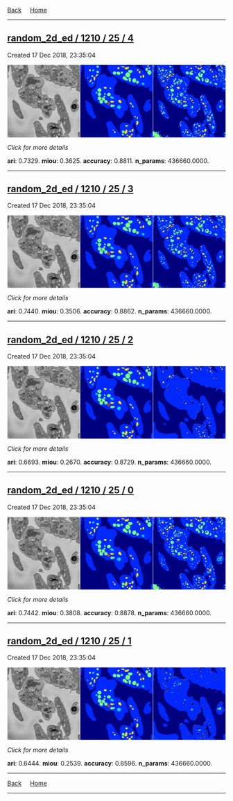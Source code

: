 
[Back](..)&nbsp;&nbsp;&nbsp;&nbsp;&nbsp;[Home](https://leapmanlab.github.io/snapshots)

---

<div class="summary"><a href="4"><h2>random_2d_ed / 1210 / 25 / 4</h2></a><p>Created 17 Dec 2018, 23:35:04
</p><a href="4"><img src="4/media/summary.png" align="center"></a><p>
<i>Click for more details</i>
</p></div>

**ari**: 0.7329. **miou**: 0.3625. **accuracy**: 0.8811. **n_params**: 436660.0000. 

---

<div class="summary"><a href="3"><h2>random_2d_ed / 1210 / 25 / 3</h2></a><p>Created 17 Dec 2018, 23:35:04
</p><a href="3"><img src="3/media/summary.png" align="center"></a><p>
<i>Click for more details</i>
</p></div>

**ari**: 0.7440. **miou**: 0.3506. **accuracy**: 0.8862. **n_params**: 436660.0000. 

---

<div class="summary"><a href="2"><h2>random_2d_ed / 1210 / 25 / 2</h2></a><p>Created 17 Dec 2018, 23:35:04
</p><a href="2"><img src="2/media/summary.png" align="center"></a><p>
<i>Click for more details</i>
</p></div>

**ari**: 0.6693. **miou**: 0.2670. **accuracy**: 0.8729. **n_params**: 436660.0000. 

---

<div class="summary"><a href="0"><h2>random_2d_ed / 1210 / 25 / 0</h2></a><p>Created 17 Dec 2018, 23:35:04
</p><a href="0"><img src="0/media/summary.png" align="center"></a><p>
<i>Click for more details</i>
</p></div>

**ari**: 0.7442. **miou**: 0.3808. **accuracy**: 0.8878. **n_params**: 436660.0000. 

---

<div class="summary"><a href="1"><h2>random_2d_ed / 1210 / 25 / 1</h2></a><p>Created 17 Dec 2018, 23:35:04
</p><a href="1"><img src="1/media/summary.png" align="center"></a><p>
<i>Click for more details</i>
</p></div>

**ari**: 0.6444. **miou**: 0.2539. **accuracy**: 0.8596. **n_params**: 436660.0000. 

---

[Back](..)&nbsp;&nbsp;&nbsp;&nbsp;&nbsp;[Home](https://leapmanlab.github.io/snapshots)

---